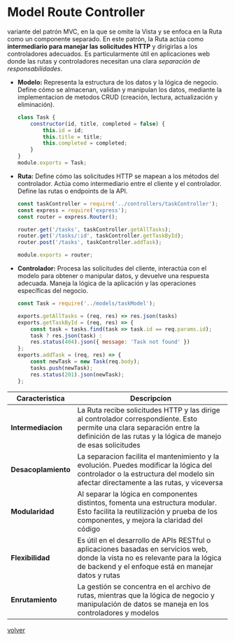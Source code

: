# Model Route Controller

variante del patrón MVC, en la que se omite la Vista y se enfoca en la Ruta como un componente separado. En este patrón, la Ruta actúa como __intermediario para manejar las solicitudes HTTP__ y dirigirlas a los controladores adecuados. Es particularmente útil en aplicaciones web donde las rutas y controladores necesitan una clara _separación de responsabilidades_.

* __Modelo:__ Representa la estructura de los datos y la lógica de negocio. Define cómo se almacenan, validan y manipulan los datos, mediante la implementacion de metodos CRUD (creación, lectura, actualización y eliminación).
    ```js
    class Task {
        constructor(id, title, completed = false) {
            this.id = id;
            this.title = title;
            this.completed = completed;
        }
    }
    module.exports = Task;
    ```
* __Ruta:__ Define cómo las solicitudes HTTP se mapean a los métodos del controlador. Actúa como intermediario entre el cliente y el controlador. Define las rutas o endpoints de la API.
    ```js
    const taskController = require('../controllers/taskController');
    const express = require('express');
    const router = express.Router();

    router.get('/tasks', taskController.getAllTasks);
    router.get('/tasks/:id', taskController.getTaskById);
    router.post('/tasks', taskController.addTask);

    module.exports = router;
    ```
* __Controlador:__ Procesa las solicitudes del cliente, interactúa con el modelo para obtener o manipular datos, y devuelve una respuesta adecuada. Maneja la lógica de la aplicación y las operaciones específicas del negocio.
    ```js
    const Task = require('../models/taskModel');

    exports.getAllTasks = (req, res) => res.json(tasks)
    exports.getTaskById = (req, res) => {
        const task = tasks.find(task => task.id == req.params.id);
        task ? res.json(task) : 
        res.status(404).json({ message: 'Task not found' })
    };
    exports.addTask = (req, res) => {
        const newTask = new Task(req.body);
        tasks.push(newTask);
        res.status(201).json(newTask);
    };
    ```

| Caracteristica | Descripcion |
|-|-|
| __Intermediacion__ | La Ruta recibe solicitudes HTTP y las dirige al controlador correspondiente. Esto permite una clara separación entre la definición de las rutas y la lógica de manejo de esas solicitudes |
| __Desacoplamiento__ | La separacion facilita el mantenimiento y la evolución. Puedes modificar la lógica del controlador o la estructura del modelo sin afectar directamente a las rutas, y viceversa |
| __Modularidad__ | Al separar la lógica en componentes distintos, fomenta una estructura modular. Esto facilita la reutilización y prueba de los componentes, y mejora la claridad del código |
| __Flexibilidad__ | Es útil en el desarrollo de APIs RESTful o aplicaciones basadas en servicios web, donde la vista no es relevante para la lógica de backend y el enfoque está en manejar datos y rutas |
| __Enrutamiento__ | La gestión se concentra en el archivo de rutas, mientras que la lógica de negocio y manipulación de datos se maneja en los controladores y modelos |

[volver](/readme.md)
